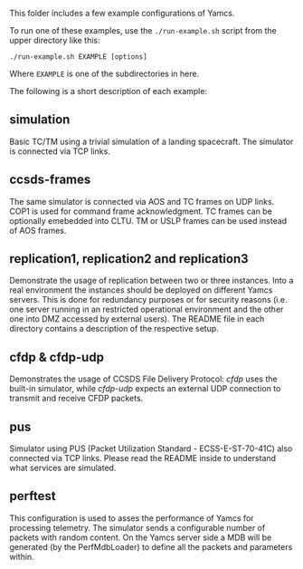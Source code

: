 This folder includes a few example configurations of Yamcs.

To run one of these examples, use the `./run-example.sh` script from the upper
directory like this:

    ./run-example.sh EXAMPLE [options]

Where `EXAMPLE` is one of the subdirectories in here.

The following is a short description of each example:

## simulation
Basic TC/TM using a trivial simulation of a landing spacecraft. The simulator is connected via TCP links.


## ccsds-frames
The same simulator is connected via AOS and TC frames on UDP links. COP1 is used for command frame acknowledgment. TC frames can be optionally emebedded into CLTU. TM or USLP frames can be used instead of AOS frames.


## replication1, replication2 and replication3
Demonstrate the usage of replication between two or three instances. Into a real environment the instances should be deployed on different Yamcs servers. This is done for redundancy purposes or for security reasons (i.e. one server running in an restricted operational environment and the other one into DMZ accessed by external users).
The README file in each directory contains a description of the respective setup.

## cfdp & cfdp-udp
Demonstrates the usage of CCSDS File Delivery Protocol:
_cfdp_ uses the built-in simulator, while _cfdp-udp_ expects an external UDP connection to transmit and receive CFDP packets. 

## pus
Simulator using PUS (Packet Utilization Standard - ECSS-E-ST-70-41C) also connected via TCP links. Please read the README inside to understand what services are simulated.

## perftest
This configuration is used to asses the performance of Yamcs for processing telemetry. The simulator sends a configurable number of packets with random content. On the Yamcs server side a MDB will be generated (by the PerfMdbLoader) to define all the packets and parameters within.

